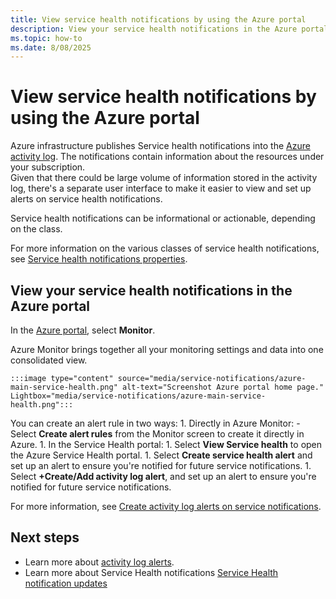 ```yaml
---
title: View service health notifications by using the Azure portal
description: View your service health notifications in the Azure portal. The Azure infrastructure publishes Service health notifications into the Azure activity log.
ms.topic: how-to
ms.date: 8/08/2025
---
```


# View service health notifications by using the Azure portal

Azure infrastructure publishes Service health notifications into the [Azure activity log](../azure-monitor/essentials/platform-logs-overview.md). The notifications contain information about the resources under your subscription.<br> 
Given that there could be large volume of information stored in the activity log, there's a separate user interface to make it easier to view and set up alerts on service health notifications.

Service health notifications can be informational or actionable, depending on the class.

For more information on the various classes of service health notifications, see [Service health notifications properties](service-health-notifications-properties.md).

## View your service health notifications in the Azure portal

In the [Azure portal](https://portal.azure.com), select **Monitor**.


Azure Monitor brings together all your monitoring settings and data into one consolidated view.

    :::image type="content" source="media/service-notifications/azure-main-service-health.png" alt-text="Screenshot Azure portal home page."  Lightbox="media/service-notifications/azure-main-service-health.png":::

You can create an alert rule in two ways:
    1. Directly in Azure Monitor:
        - Select **Create alert rules** from the Monitor screen to create it directly in Azure. 
    1. In the Service Health portal:
        1. Select **View Service health** to open the Azure Service Health portal.
        1. Select **Create service health alert**  and set up an alert to ensure you're notified for future service notifications. 
        1. Select **+Create/Add activity log alert**, and set up an alert to ensure you're notified for future service notifications.<br>        
 
For more information, see [Create activity log alerts on service notifications](./alerts-activity-log-service-notifications-portal.md).


## Next steps

* Learn more about [activity log alerts](/azure/azure-monitor/alerts/alerts-types).
* Learn more about Service Health notifications [Service Health notification updates](service-health-notifications-properties.md)
